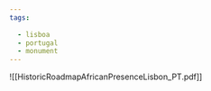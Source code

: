 ```yaml
---
tags:
  
  - lisboa
  - portugal
  - monument
---
```

![[HistoricRoadmapAfricanPresenceLisbon_PT.pdf]]